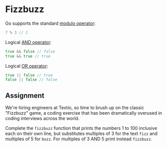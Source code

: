 # Fizzbuzz

Go supports the standard [modulo operator](https://en.wikipedia.org/wiki/Modulo_operation):

```go
7 % 3 // 1
```

Logical [AND operator](https://developer.mozilla.org/en-US/docs/Web/JavaScript/Reference/Operators/Logical_AND):

```go
true && false // false
true && true // true
```

Logical [OR operator](https://developer.mozilla.org/en-US/docs/Web/JavaScript/Reference/Operators/Logical_OR):

```go
true || false // true
false || false // false
```

## Assignment

We're hiring engineers at Textio, so time to brush up on the classic "Fizzbuzz" game, a coding exercise that has been dramatically overused in coding interviews across the world.

Complete the `fizzbuzz` function that prints the numbers 1 to 100 inclusive each on their own line, but substitutes multiples of 3 for the text `fizz` and multiples of 5 for `buzz`. For multiples of 3 AND 5 print instead `fizzbuzz`.
